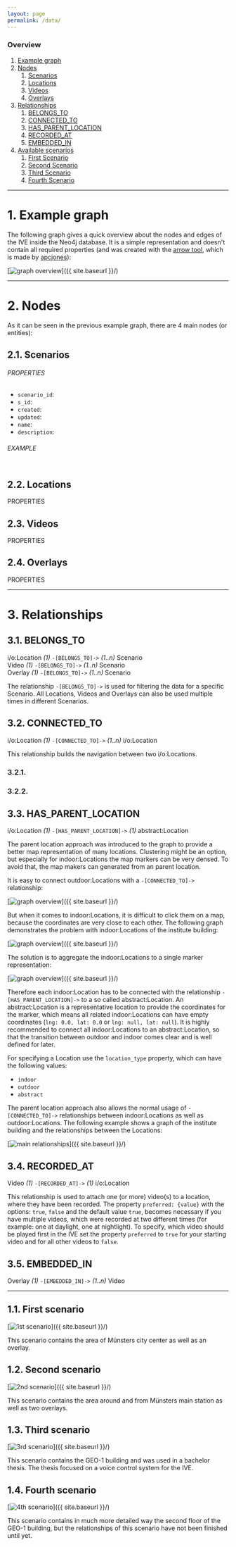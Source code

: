 ```yaml
---
layout: page
permalink: /data/
---
```


### Overview

1. [Example graph](#example-graph)
2. [Nodes](#nodes)
    1. [Scenarios](#scenarios)
    2. [Locations](#locations)
    3. [Videos](#videos)
    4. [Overlays](#overlays)
2. [Relationships](#relationships)
    1. [BELONGS_TO](#belongsto)
    2. [CONNECTED_TO](#connectedto)
    3. [HAS_PARENT_LOCATION](#hasparentlocation)
    4. [RECORDED_AT](#recordedat)
    5. [EMBEDDED_IN](#embeddedin)
3. [Available scenarios](#available-scenarios)
    1. [First Scenario](#first-scenario)
    2. [Second Scenario](#second-scenario)
    3. [Third Scenario](#third-scenario)
    4. [Fourth Scenario](#fourth-scenario)

***

# 1. Example graph

The following graph gives a quick overview about the nodes and edges of the IVE inside the Neo4j database. It is a simple representation and doesn't contain all required properties (and was created with the [arrow tool](http://www.apcjones.com/arrows/), which is made by [apcjones](https://github.com/apcj)):

[<img src="{{ site.baseurl }}/images/graph_overview.png" alt="graph overview" class="picture" />]({{ site.baseurl }}/)

***

# 2. Nodes

As it can be seen in the previous example graph, there are 4 main nodes (or entities):

## 2.1. Scenarios

###### PROPERTIES

* `scenario_id`:
* `s_id`:
* `created`:
* `updated`:
* `name`:
* `description`:

###### EXAMPLE

```json

```

## 2.2. Locations
PROPERTIES


## 2.3. Videos
PROPERTIES


## 2.4. Overlays
PROPERTIES

***

# 3. Relationships

## 3.1. BELONGS_TO

<span class="label label-location">i/o:Location</span> *(1)* `-[BELONGS_TO]->` *(1..n)* <span class="label label-scenario">Scenario</span><br>
<span class="label label-video">Video</span> *(1)* `-[BELONGS_TO]->` *(1..n)* <span class="label label-scenario">Scenario</span><br>
<span class="label label-overlay">Overlay</span> *(1)* `-[BELONGS_TO]->` *(1..n)* <span class="label label-scenario">Scenario</span><br>

The relationship `-[BELONGS_TO]->` is used for filtering the data for a specific <span class="label label-scenario">Scenario</span>. All <span class="label label-location">Locations</span>, <span class="label label-video">Videos</span> and <span class="label label-overlay">Overlays</span> can also be used multiple times in different <span class="label label-scenario">Scenarios</span>.


## 3.2. CONNECTED_TO

<span class="label label-location">i/o:Location</span> *(1)* `-[CONNECTED_TO]->` *(1..n)* <span class="label label-location">i/o:Location</span><br>

This relationship builds the navigation between two <span class="label label-location">i/o:Locations</span>.


### 3.2.1.


### 3.2.2.


## 3.3. HAS_PARENT_LOCATION

<span class="label label-location">i/o:Location</span> *(1)* `-[HAS_PARENT_LOCATION]->` *(1)* <span class="label label-abstract-location">abstract:Location</span><br>

The parent location approach was introduced to the graph to provide a better map representation of many locations. Clustering might be an option, but especially for <span class="label label-location">indoor:Locations</span> the map markers can be very densed. To avoid that, the map makers can generated from an parent location.

It is easy to connect <span class="label label-location">outdoor:Locations</span> with a `-[CONNECTED_TO]->` relationship:

[<img src="{{ site.baseurl }}/images/1_outdoor.png" alt="graph overview" class="picture" />]({{ site.baseurl }}/)

But when it comes to <span class="label label-location">indoor:Locations</span>, it is difficult to click them on a map, because the coordinates are very close to each other. The following graph demonstrates the problem with <span class="label label-location">indoor:Locations</span> of the institute building:

[<img src="{{ site.baseurl }}/images/2_fail.png" alt="graph overview" class="picture" />]({{ site.baseurl }}/)

The solution is to aggregate the <span class="label label-location">indoor:Locations</span> to a single marker representation:

[<img src="{{ site.baseurl }}/images/3_indoor.png" alt="graph overview" class="picture" />]({{ site.baseurl }}/)

Therefore each <span class="label label-location">indoor:Location</span> has to be connected with the relationship `-[HAS_PARENT_LOCATION]->` to a so called <span class="label label-abstract-location">abstract:Location</span>.
An <span class="label label-abstract-location">abstract:Location</span> is a representative location to provide the coordinates for the marker, which means all related <span class="label label-location">indoor:Locations</span> can have empty coordinates (`lng: 0.0, lat: 0.0` or `lng: null, lat: null`).
It is highly recommended to connect all <span class="label label-location">indoor:Locations</span> to an <span class="label label-abstract-location">abstract:Location</span>, so that the transition between outdoor and indoor comes clear and is well defined for later.

For specifying a <span class="label label-location">Location</span> use the `location_type` property, which can have the following values:
* `indoor`
* `outdoor`
* `abstract`

The parent location approach also allows the normal usage of `-[CONNECTED_TO]->` relationships between
<span class="label label-location">indoor:Locations</span> as well as <span class="label label-location">outdoor:Locations</span>. The following example shows a graph of the institute building and the relationships between the <span class="label label-location">Locations</span>:

[<img src="{{ site.baseurl }}/images/parent_location.png" alt="main relationships" class="picture" />]({{ site.baseurl }}/)

## 3.4. RECORDED_AT

<span class="label label-video">Video</span> *(1)* `-[RECORDED_AT]->` *(1)* <span class="label label-location">i/o:Location</span><br>

This relationship is used to attach one (or more) video(s) to a location, where they have been recorded. The property `preferred: {value}` with the options: `true`, `false` and the default value `true`, becomes necessary if you have multiple videos, which were recorded at two different times (for example: one at daylight, one at nightlight). To specify, which video should be played first in the IVE set the property `preferred` to `true` for your starting video and for all other videos to `false`.

## 3.5. EMBEDDED_IN

<span class="label label-overlay">Overlay</span> *(1)* `-[EMBEDDED_IN]->` *(1..n)* <span class="label label-video">Video</span><br>

***

## 1.1. First scenario

[<img src="{{ site.baseurl }}/images/scenario_1.png" alt="1st scenario" class="picture" />]({{ site.baseurl }}/)

This scenario contains the area of Münsters city center as well as an overlay.

## 1.2. Second scenario

[<img src="{{ site.baseurl }}/images/scenario_2.png" alt="2nd scenario" class="picture" />]({{ site.baseurl }}/)

This scenario contains the area around and from Münsters main station as well as two overlays.

## 1.3. Third scenario

[<img src="{{ site.baseurl }}/images/scenario_3.png" alt="3rd scenario" class="picture" />]({{ site.baseurl }}/)

This scenario contains the GEO-1 building and was used in a bachelor thesis. The thesis focused on a voice control system for the IVE.

## 1.4. Fourth scenario

[<img src="{{ site.baseurl }}/images/scenario_4.png" alt="4th scenario" class="picture" />]({{ site.baseurl }}/)

This scenario contains in much more detailed way the second floor of the GEO-1 building, but the relationships of this scenario have not been finished until yet.
